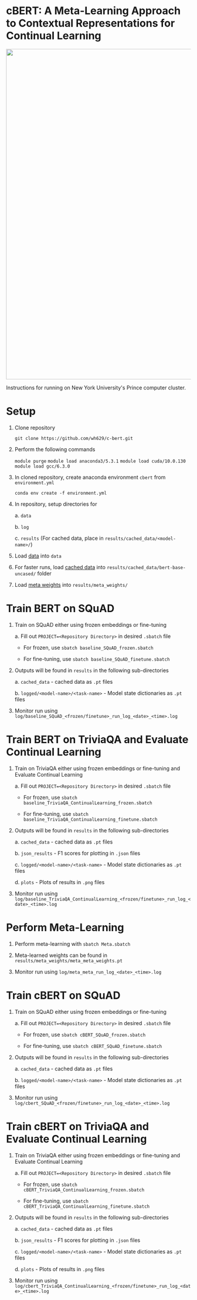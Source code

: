 # cBERT: A Meta-Learning Approach to Contextual Representations for Continual Learning

<img src="https://github.com/anhthyngo/meta-bert/blob/master/img/bert-img.jpeg " width="900">



Instructions for running on New York University's Prince computer cluster.



# Setup

1. Clone repository

   `git clone https://github.com/wh629/c-bert.git`

2. Perform the following commands

   `module purge`
   `module load anaconda3/5.3.1`
   `module load cuda/10.0.130`
   `module load gcc/6.3.0`

3. In cloned repository, create anaconda environment `cbert` from `environment.yml`

   `conda env create -f environment.yml`

4. In repository, setup directories for

   a. `data`

   b. `log`

   c. `results` (For cached data, place in `results/cached_data/<model-name>/`)

5. Load [data](https://drive.google.com/drive/folders/1fKtUxuZPddzKxdvuaarao0JN34kQbtMl?usp=sharing) into `data`

6. For faster runs, load [cached data](https://drive.google.com/drive/folders/1-4Kvwl6nurE3AiEm__oG8Av_C6E_L2pN?usp=sharing) into `results/cached_data/bert-base-uncased/` folder

7. Load [meta weights](https://drive.google.com/drive/folders/1DnsyJY4WEOGKb4Te3QW4E3xEyPCflj-z?usp=sharing) into `results/meta_weights/`

# Train BERT on SQuAD

1. Train on SQuAD either using frozen embeddings or fine-tuning

   a. Fill out `PROJECT=<Repository Directory>` in desired `.sbatch` file

   * For frozen, use `sbatch baseline_SQuAD_frozen.sbatch`

   * For fine-tuning, use `sbatch baseline_SQuAD_finetune.sbatch`

2. Outputs will be found in `results` in the following sub-directories

   a. `cached_data`                                            -  cached data as `.pt` files

   b. `logged/<model-name>/<task-name>`   -  Model state dictionaries as `.pt` files

3. Monitor run using `log/baseline_SQuAD_<frozen/finetune>_run_log_<date>_<time>.log`

# Train BERT on TriviaQA and Evaluate Continual Learning

1. Train on TriviaQA either using frozen embeddings or fine-tuning and Evaluate Continual Learning

   a. Fill out `PROJECT=<Repository Directory>` in desired `.sbatch` file

   * For frozen, use `sbatch baseline_TriviaQA_ContinualLearning_frozen.sbatch`

   * For fine-tuning, use `sbatch baseline_TriviaQA_ContinualLearning_finetune.sbatch`

2. Outputs will be found in `results` in the following sub-directories

   a. `cached_data`                                            -  cached data as `.pt` files

   b. `json_results`                                          -  F1 scores for plotting in `.json` files

   c. `logged/<model-name>/<task-name>`   -  Model state dictionaries as `.pt` files

   d. `plots`                                                         -  Plots of results in `.png` files

3. Monitor run using `log/baseline_TriviaQA_ContinualLearning_<frozen/finetune>_run_log_<date>_<time>.log`

# Perform Meta-Learning

1. Perform meta-learning with `sbatch Meta.sbatch`

2. Meta-learned weights can be found in `results/meta_weights/meta_meta_weights.pt`
3. Monitor run using `log/meta_meta_run_log_<date>_<time>.log`

# Train cBERT on SQuAD

1. Train on SQuAD either using frozen embeddings or fine-tuning

   a. Fill out `PROJECT=<Repository Directory>` in desired `.sbatch` file

   * For frozen, use `sbatch cBERT_SQuAD_frozen.sbatch`

   * For fine-tuning, use `sbatch cBERT_SQuAD_finetune.sbatch`

2. Outputs will be found in `results` in the following sub-directories

   a. `cached_data`                                            -  cached data as `.pt` files

   b. `logged/<model-name>/<task-name>`   -  Model state dictionaries as `.pt` files

3. Monitor run using `log/cbert_SQuAD_<frozen/finetune>_run_log_<date>_<time>.log`

# Train cBERT on TriviaQA and Evaluate Continual Learning

1. Train on TriviaQA either using frozen embeddings or fine-tuning and Evaluate Continual Learning

   a. Fill out `PROJECT=<Repository Directory>` in desired `.sbatch` file

   * For frozen, use `sbatch cBERT_TriviaQA_ContinualLearning_frozen.sbatch`

   * For fine-tuning, use `sbatch cBERT_TriviaQA_ContinualLearning_finetune.sbatch`

2. Outputs will be found in `results` in the following sub-directories

   a. `cached_data`                                            -  cached data as `.pt` files

   b. `json_results`                                          -  F1 scores for plotting in `.json` files

   c. `logged/<model-name>/<task-name>`   -  Model state dictionaries as `.pt` files

   d. `plots`                                                         -  Plots of results in `.png` files

3. Monitor run using `log/cbert_TriviaQA_ContinualLearning_<frozen/finetune>_run_log_<date>_<time>.log`
